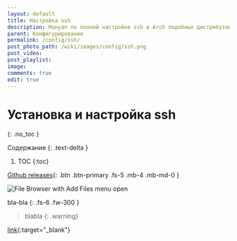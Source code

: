 ```yaml
---
layout: default
title: Настройка ssh
description: Мануал по полной настройке ssh в Arch подобных дистрибутивах Linux.
parent: Конфигурирование
permalink: /config/ssh/
post_photo_path: /wiki/images/config/ssh.png
post_video:
post_playlist:
image:
comments: true
edit: true
---
```


# Установка и настройка ssh
{: .no_toc }

Содержание
{: .text-delta }

1. TOC
{:toc}

[Github releases](https://github.com/ctlos/ctlosiso/releases){: .btn .btn-primary .fs-5 .mb-4 .mb-md-0 }

![File Browser with Add Files menu open](/wiki/images/overview/file-browser-add-menu.png)

bla-bla
{: .fs-6 .fw-300 }

> blabla
{: .warning}

[link](url){:target="_blank"}
